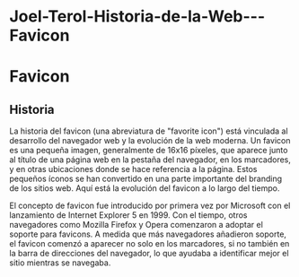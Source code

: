 # Joel-Terol-Historia-de-la-Web---Favicon

# Favicon

## Historia

La historia del favicon (una abreviatura de "favorite icon") está vinculada al desarrollo del navegador web y la evolución de la web moderna. Un favicon es una pequeña imagen, generalmente de 16x16 píxeles, que aparece junto al título de una página web en la pestaña del navegador, en los marcadores, y en otras ubicaciones donde se hace referencia a la página. Estos pequeños íconos se han convertido en una parte importante del branding de los sitios web. Aquí está la evolución del favicon a lo largo del tiempo.

El concepto de favicon fue introducido por primera vez por Microsoft con el lanzamiento de Internet Explorer 5 en 1999.
Con el tiempo, otros navegadores como Mozilla Firefox y Opera comenzaron a adoptar el soporte para favicons. 
A medida que más navegadores añadieron soporte, el favicon comenzó a aparecer no solo en los marcadores, si no también en la barra de direcciones del navegador, lo que ayudaba a identificar mejor el sitio mientras se navegaba.

